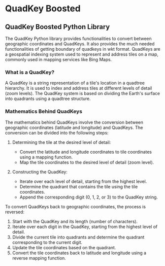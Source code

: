 
# QuadKey Boosted

## QuadKey Boosted Python Library

The QuadKey Python library provides functionalities to convert between geographic coordinates and QuadKeys. It also provides the much needed functionalities of getting boundary of quadkeys in wkt format. QuadKeys are a geospatial indexing system used to represent and address tiles on a map, commonly used in mapping services like Bing Maps.

### What is a QuadKey?

A QuadKey is a string representation of a tile's location in a quadtree hierarchy. It is used to index and address tiles at different levels of detail (zoom levels). The QuadKey system is based on dividing the Earth's surface into quadrants using a quadtree structure.

### Mathematics Behind QuadKeys

The mathematics behind QuadKeys involve the conversion between geographic coordinates (latitude and longitude) and QuadKeys. The conversion can be divided into the following steps:

1. Determining the tile at the desired level of detail:
   - Convert the latitude and longitude coordinates to tile coordinates using a mapping function.
   - Map the tile coordinates to the desired level of detail (zoom level).

2. Constructing the QuadKey:
   - Iterate over each level of detail, starting from the highest level.
   - Determine the quadrant that contains the tile using the tile coordinates.
   - Append the corresponding digit (0, 1, 2, or 3) to the QuadKey string.

To convert QuadKeys back to geographic coordinates, the process is reversed:
1. Start with the QuadKey and its length (number of characters).
2. Iterate over each digit in the QuadKey, starting from the highest level of detail.
3. Divide the current tile into quadrants and determine the quadrant corresponding to the current digit.
4. Update the tile coordinates based on the quadrant.
5. Convert the tile coordinates back to latitude and longitude using a reverse mapping function.
